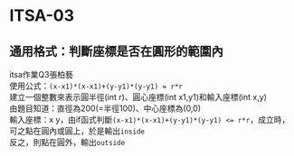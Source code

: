 # ITSA-03  
## 通用格式：判斷座標是否在圓形的範圍內  
itsa作業Q3張柏藝  
使用公式：`(x-x1)*(x-x1)+(y-y1)*(y-y1) = r*r`  
建立一個整數來表示圓半徑(int r)、圓心座標(int x1,y1)和輸入座標(int x,y)  
由題目知道：直徑為200(=半徑100)、中心座標為(0,0)  
輸入座標：x y，由if函式判斷`(x-x1)*(x-x1)+(y-y1)*(y-y1) <= r*r`，成立時，可之點在圓內或圓上，於是輸出`inside`  
反之，則點在圓外，輸出`outside`
